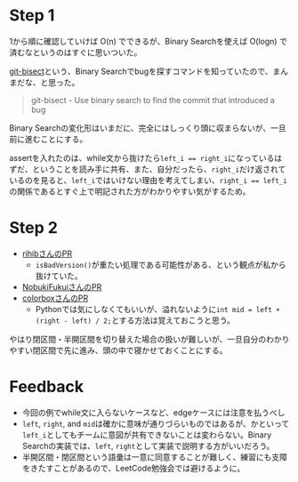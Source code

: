 # Step 1

1から順に確認していけば O(n) でできるが、Binary Searchを使えば O(logn) で済むなというのはすぐに思いついた。

[git-bisect](https://git-scm.com/docs/git-bisect)という、Binary Searchでbugを探すコマンドを知っていたので、まんまだな、と思った。

> git-bisect - Use binary search to find the commit that introduced a bug

Binary Searchの変化形はいまだに、完全にはしっくり頭に収まらないが、一旦前に進むことにする。

assertを入れたのは、while文から抜けたら`left_i == right_i`になっているはずだ、ということを読み手に共有、また、自分だったら、`right_i`だけ返されているのを見ると、`left_i`ではいけない理由を考えてしまい、`right_i == left_i`の関係であるとすぐ上で明記された方がわかりやすい気がするため。

# Step 2

- [rihibさんのPR](https://github.com/rihib/leetcode/pull/33)
    - `isBadVersion()`が重たい処理である可能性がある、という観点が私から抜けていた。
- [NobukiFukuiさんのPR](https://github.com/NobukiFukui/Grind75-ProgrammingTraining/pull/25)
- [colorboxさんのPR](https://github.com/colorbox/leetcode/pull/16/)
    - Pythonでは気にしなくてもいいが、溢れないように`int mid = left + (right - left) / 2;`とする方法は覚えておこうと思う。

やはり閉区間・半開区間を切り替えた場合の扱いが難しいが、一旦自分のわかりやすい閉区間で先に進み、頭の中で寝かせておくことにする。

# Feedback

- 今回の例でwhile文に入らないケースなど、edgeケースには注意を払うべし
- `left`, `right`, and `mid`は確かに意味が通りづらいものではあるが、かといって`left_i`としてもチームに意図が共有できないことは変わらない。Binary Searchの実装では、`left`, `right`として実装で説明する方がいいだろう。
- 半開区間・閉区間という語彙は一意に同意することが難しく、練習にも支障をきたすことがあるので、LeetCode勉強会では避けるように。